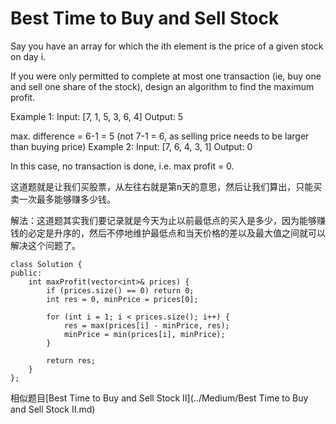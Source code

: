 Best Time to Buy and Sell Stock
============
Say you have an array for which the ith element is the price of a given stock on day i.

If you were only permitted to complete at most one transaction (ie, buy one and sell one share of the stock), design an algorithm to find the maximum profit.

Example 1:
Input: [7, 1, 5, 3, 6, 4]
Output: 5

max. difference = 6-1 = 5 (not 7-1 = 6, as selling price needs to be larger than buying price)
Example 2:
Input: [7, 6, 4, 3, 1]
Output: 0

In this case, no transaction is done, i.e. max profit = 0.

这道题就是让我们买股票，从左往右就是第n天的意思，然后让我们算出，只能买卖一次最多能够赚多少钱。

解法：这道题其实我们要记录就是今天为止以前最低点的买入是多少，因为能够赚钱的必定是升序的，然后不停地维护最低点和当天价格的差以及最大值之间就可以解决这个问题了。

```
class Solution {
public:
    int maxProfit(vector<int>& prices) {
        if (prices.size() == 0) return 0;
        int res = 0, minPrice = prices[0];

        for (int i = 1; i < prices.size(); i++) {
            res = max(prices[i] - minPrice, res);
            minPrice = min(prices[i], minPrice);
        }

        return res;
    }
};
```

相似题目[Best Time to Buy and Sell Stock II](../Medium/Best Time to Buy and Sell Stock II.md)
